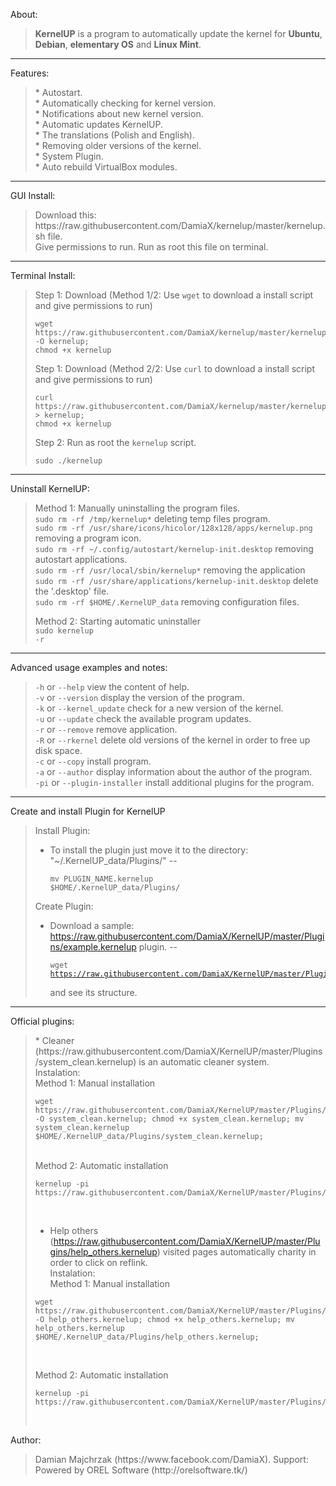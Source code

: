 About:<blockquote>
**KernelUP** is a program to automatically update the kernel for **Ubuntu**, **Debian**, **elementary OS** and **Linux Mint**.
</blockquote>
<hr>
Features:<br>
<blockquote>
* Autostart.<br>
* Automatically checking for kernel version.<br>
* Notifications about new kernel version.<br>
* Automatic updates KernelUP.<br>
* The translations (Polish and English).<br>
* Removing older versions of the kernel.<br>
* System Plugin.<br>
* Auto rebuild VirtualBox modules.<br>

</blockquote>
<hr>
GUI Install:<br>
<blockquote>
Download this: https://raw.githubusercontent.com/DamiaX/kernelup/master/kernelup.sh file.<br>
Give permissions to run.
Run as root this file on terminal.
</blockquote>
<hr>
Terminal Install:<br>
<blockquote>
Step 1: Download (Method 1/2: Use <code>wget</code> to download a install script and give permissions to run)
<pre><code>wget https://raw.githubusercontent.com/DamiaX/kernelup/master/kernelup.sh -O kernelup; 
chmod +x kernelup</code></pre>

Step 1: Download (Method 2/2: Use <code>curl</code> to download a install script and give permissions to run)
<pre><code>curl https://raw.githubusercontent.com/DamiaX/kernelup/master/kernelup.sh > kernelup;
chmod +x kernelup</code></pre>

Step 2: Run as root the <code>kernelup</code> script.
<pre><code>sudo ./kernelup</code></pre>
</blockquote>
<hr>
Uninstall KernelUP:<br>
<blockquote>
Method 1: Manually uninstalling the program files.<br>
<code>sudo rm -rf /tmp/kernelup*</code> deleting temp files program.<br>
<code>sudo rm -rf /usr/share/icons/hicolor/128x128/apps/kernelup.png</code> removing a program icon.<br>
<code>sudo rm -rf ~/.config/autostart/kernelup-init.desktop</code> removing autostart applications.<br>
<code>sudo rm -rf /usr/local/sbin/kernelup*</code> removing the application<br>
<code>sudo rm -rf /usr/share/applications/kernelup-init.desktop</code> delete the '.desktop' file.<br>
<code>sudo rm -rf $HOME/.KernelUP_data</code> removing configuration files.<br>
      
Method 2: Starting automatic uninstaller<br>
<code>sudo kernelup -r</code><br>
</blockquote>
<hr>
Advanced usage examples and notes:<blockquote>
<code>-h</code> or <code>--help</code> view the content of help.<br>
<code>-v</code> or <code>--version</code> display the version of the program.<br>
<code>-k</code> or <code>--kernel_update</code> check for a new version of the kernel.<br>
<code>-u</code> or <code>--update</code> check the available program updates.<br>
<code>-r</code> or <code>--remove</code> remove application.<br>
<code>-R</code> or <code>--rkernel</code> delete old versions of the kernel in order to free up disk space.<br>
<code>-c</code> or <code>--copy</code> install program.<br>
<code>-a</code> or <code>--author</code> display information about the author of the program.<br>
<code>-pi</code> or <code>--plugin-installer</code> install additional plugins for the program.<br>
</blockquote>
<hr>

Create and install Plugin for KernelUP<br>
<blockquote>

Install Plugin:<br>

* To install the plugin just move it to the directory: "~/.KernelUP_data/Plugins/" -- <pre><code>mv PLUGIN_NAME.kernelup $HOME/.KernelUP_data/Plugins/</code></pre>

Create Plugin:<br>
* Download a sample: https://raw.githubusercontent.com/DamiaX/KernelUP/master/Plugins/example.kernelup plugin. -- <pre><code>wget https://raw.githubusercontent.com/DamiaX/KernelUP/master/Plugins/example.kernelup</code></pre> and see its structure.

</blockquote>
<hr>
Official plugins:<br>
<blockquote>
* Cleaner (https://raw.githubusercontent.com/DamiaX/KernelUP/master/Plugins/system_clean.kernelup) is an automatic cleaner system. <br>
Instalation:<br>
Method 1: Manual installation<br>
<pre><code>wget https://raw.githubusercontent.com/DamiaX/KernelUP/master/Plugins/system_clean.kernelup -O system_clean.kernelup; chmod +x system_clean.kernelup; mv system_clean.kernelup $HOME/.KernelUP_data/Plugins/system_clean.kernelup;</code></pre><br>
Method 2: Automatic installation<br>
<pre><code>kernelup -pi https://raw.githubusercontent.com/DamiaX/KernelUP/master/Plugins/system_clean.kernelup</code></pre><br>

* Help others (https://raw.githubusercontent.com/DamiaX/KernelUP/master/Plugins/help_others.kernelup) visited pages automatically charity in order to click on reflink.<br>
Instalation:<br>
Method 1: Manual installation<br>
<pre><code>wget https://raw.githubusercontent.com/DamiaX/KernelUP/master/Plugins/help_others.kernelup -O help_others.kernelup; chmod +x help_others.kernelup; mv help_others.kernelup $HOME/.KernelUP_data/Plugins/help_others.kernelup;</code></pre><br>
Method 2: Automatic installation<br>
<pre><code>kernelup -pi https://raw.githubusercontent.com/DamiaX/KernelUP/master/Plugins/help_others.kernelup</code></pre><br>

</blockquote>

Author:<br>
<blockquote>
Damian Majchrzak (https://www.facebook.com/DamiaX).
Support:<br>
Powered by OREL Software (http://orelsoftware.tk/)
</blockquote>
